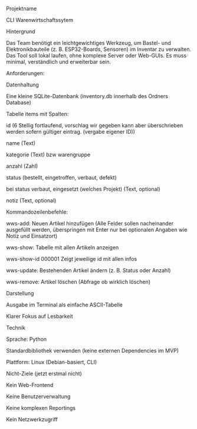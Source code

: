 Projektname

CLI Warenwirtschaftssytem

Hintergrund

Das Team benötigt ein leichtgewichtiges Werkzeug, um Bastel- und Elektronikbauteile (z. B. ESP32-Boards, Sensoren) im Inventar zu verwalten.
Das Tool soll lokal laufen, ohne komplexe Server oder Web-GUIs. Es muss minimal, verständlich und erweiterbar sein.

Anforderungen:

Datenhaltung

Eine kleine SQLite-Datenbank (inventory.db innerhalb des Ordners Database)

Tabelle items mit Spalten:

id (6 Stellig fortlaufend, vorschlag wir gegeben kann aber überschrieben werden sofern gültiger eintrag. (vergabe eigener ID))

name (Text)

kategorie (Text) bzw warengruppe

anzahl (Zahl)

status (bestellt, eingetroffen, verbaut, defekt)

 bei status verbaut, eingesetzt (welches Projekt) (Text, optional)

notiz (Text, optional)

Kommandozeilenbefehle:

wws-add: Neuen Artikel hinzufügen (Alle Felder sollen nacheinander ausgefüllt werden, überspringen mit Enter nur bei optionalen Angaben wie Notiz und Einsatzort)

wws-show: Tabelle mit allen Artikeln anzeigen

wws-show-id 000001 Zeigt jeweilige id mit allen infos

wws-update: Bestehenden Artikel ändern (z. B. Status oder Anzahl)

wws-remove: Artikel löschen (Abfrage ob wirklich löschen)

Darstellung

Ausgabe im Terminal als einfache ASCII-Tabelle

Klarer Fokus auf Lesbarkeit

Technik

Sprache: Python

Standardbibliothek verwenden (keine externen Dependencies im MVP)

Plattform: Linux (Debian-basiert, CLI)

Nicht-Ziele (jetzt erstmal nicht)

Kein Web-Frontend

Keine Benutzerverwaltung

Keine komplexen Reportings

Kein Netzwerkzugriff